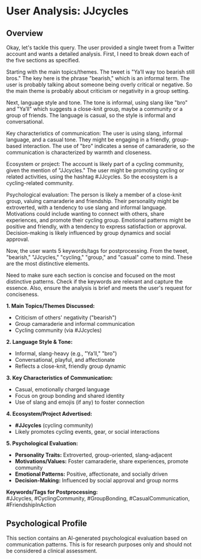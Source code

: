 # User Analysis: JJcycles

## Overview

<think>
Okay, let's tackle this query. The user provided a single tweet from a Twitter account and wants a detailed analysis. First, I need to break down each of the five sections as specified.

Starting with the main topics/themes. The tweet is "Ya’ll way too bearish still bros." The key here is the phrase "bearish," which is an informal term. The user is probably talking about someone being overly critical or negative. So the main theme is probably about criticism or negativity in a group setting.

Next, language style and tone. The tone is informal, using slang like "bro" and "Ya’ll" which suggests a close-knit group, maybe a community or a group of friends. The language is casual, so the style is informal and conversational.

Key characteristics of communication: The user is using slang, informal language, and a casual tone. They might be engaging in a friendly, group-based interaction. The use of "bro" indicates a sense of camaraderie, so the communication is characterized by warmth and closeness.

Ecosystem or project: The account is likely part of a cycling community, given the mention of "JJcycles." The user might be promoting cycling or related activities, using the hashtag #JJcycles. So the ecosystem is a cycling-related community.

Psychological evaluation: The person is likely a member of a close-knit group, valuing camaraderie and friendship. Their personality might be extroverted, with a tendency to use slang and informal language. Motivations could include wanting to connect with others, share experiences, and promote their cycling group. Emotional patterns might be positive and friendly, with a tendency to express satisfaction or approval. Decision-making is likely influenced by group dynamics and social approval.

Now, the user wants 5 keywords/tags for postprocessing. From the tweet, "bearish," "JJcycles," "cycling," "group," and "casual" come to mind. These are the most distinctive elements.

Need to make sure each section is concise and focused on the most distinctive patterns. Check if the keywords are relevant and capture the essence. Also, ensure the analysis is brief and meets the user's request for conciseness.
</think>

**1. Main Topics/Themes Discussed:**  
- Criticism of others' negativity ("bearish")  
- Group camaraderie and informal communication  
- Cycling community (via #JJcycles)  

**2. Language Style & Tone:**  
- Informal, slang-heavy (e.g., "Ya’ll," "bro")  
- Conversational, playful, and affectionate  
- Reflects a close-knit, friendly group dynamic  

**3. Key Characteristics of Communication:**  
- Casual, emotionally charged language  
- Focus on group bonding and shared identity  
- Use of slang and emojis (if any) to foster connection  

**4. Ecosystem/Project Advertised:**  
- **#JJcycles** (cycling community)  
- Likely promotes cycling events, gear, or social interactions  

**5. Psychological Evaluation:**  
- **Personality Traits:** Extroverted, group-oriented, slang-adjacent  
- **Motivations/Values:** Foster camaraderie, share experiences, promote community  
- **Emotional Patterns:** Positive, affectionate, and socially driven  
- **Decision-Making:** Influenced by social approval and group norms  

**Keywords/Tags for Postprocessing:**  
#JJcycles, #CyclingCommunity, #GroupBonding, #CasualCommunication, #FriendshipInAction

## Psychological Profile

This section contains an AI-generated psychological evaluation based on communication patterns. This is for research purposes only and should not be considered a clinical assessment.